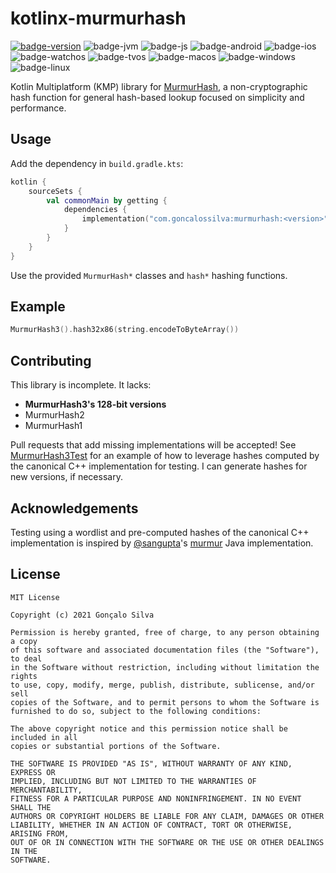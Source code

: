 # kotlinx-murmurhash

[![badge-version]](https://search.maven.org/search?q=g:com.goncalossilva%20a:murmurhash*)
![badge-jvm][badge-jvm]
![badge-js][badge-js]
![badge-android][badge-android]
![badge-ios][badge-ios]
![badge-watchos][badge-watchos]
![badge-tvos][badge-tvos]
![badge-macos][badge-macos]
![badge-windows][badge-windows]
![badge-linux][badge-linux]

Kotlin Multiplatform (KMP) library for [MurmurHash](https://en.wikipedia.org/wiki/MurmurHash), a non-cryptographic hash function for general hash-based lookup focused on simplicity and performance.

## Usage

Add the dependency in `build.gradle.kts`:

```kotlin
kotlin {
    sourceSets {
        val commonMain by getting {
            dependencies {
                implementation("com.goncalossilva:murmurhash:<version>")
            }
        }
    }
}
```

Use the provided `MurmurHash*` classes and `hash*` hashing functions.

## Example

```kotlin
MurmurHash3().hash32x86(string.encodeToByteArray())
```

## Contributing

This library is incomplete. It lacks:
- **MurmurHash3's 128-bit versions**
- MurmurHash2
- MurmurHash1

Pull requests that add missing implementations will be accepted! See [MurmurHash3Test](src/commonTest/kotlin/MurmurHash3Test.kt) for an example of how to leverage hashes computed by the canonical C++ implementation for testing. I can generate hashes for new versions, if necessary.

## Acknowledgements

Testing using a wordlist and pre-computed hashes of the canonical C++ implementation is inspired by [@sangupta](https://github.com/sangupta)'s [murmur](https://github.com/sangupta/murmur) Java implementation.

## License

```
MIT License

Copyright (c) 2021 Gonçalo Silva

Permission is hereby granted, free of charge, to any person obtaining a copy
of this software and associated documentation files (the "Software"), to deal
in the Software without restriction, including without limitation the rights
to use, copy, modify, merge, publish, distribute, sublicense, and/or sell
copies of the Software, and to permit persons to whom the Software is
furnished to do so, subject to the following conditions:

The above copyright notice and this permission notice shall be included in all
copies or substantial portions of the Software.

THE SOFTWARE IS PROVIDED "AS IS", WITHOUT WARRANTY OF ANY KIND, EXPRESS OR
IMPLIED, INCLUDING BUT NOT LIMITED TO THE WARRANTIES OF MERCHANTABILITY,
FITNESS FOR A PARTICULAR PURPOSE AND NONINFRINGEMENT. IN NO EVENT SHALL THE
AUTHORS OR COPYRIGHT HOLDERS BE LIABLE FOR ANY CLAIM, DAMAGES OR OTHER
LIABILITY, WHETHER IN AN ACTION OF CONTRACT, TORT OR OTHERWISE, ARISING FROM,
OUT OF OR IN CONNECTION WITH THE SOFTWARE OR THE USE OR OTHER DEALINGS IN THE
SOFTWARE.
```

[badge-version]: https://img.shields.io/maven-central/v/com.goncalossilva/murmurhash?style=flat
[badge-ios]: https://img.shields.io/badge/platform-ios-CDCDCD.svg?style=flat
[badge-js]: https://img.shields.io/badge/platform-js-F8DB5D.svg?style=flat
[badge-jvm]: https://img.shields.io/badge/platform-jvm-DB413D.svg?style=flat
[badge-android]: https://img.shields.io/badge/platform-android-6EDB8D.svg?style=flat
[badge-linux]: https://img.shields.io/badge/platform-linux-2D3F6C.svg?style=flat
[badge-windows]: https://img.shields.io/badge/platform-windows-4D76CD.svg?style=flat
[badge-macos]: https://img.shields.io/badge/platform-macos-111111.svg?style=flat
[badge-watchos]: https://img.shields.io/badge/platform-watchos-C0C0C0.svg?style=flat
[badge-tvos]: https://img.shields.io/badge/platform-tvos-808080.svg?style=flat
[badge-wasm]: httpss://img.shields.io/badge/platform-wasm-624FE8.svg?style=flat
